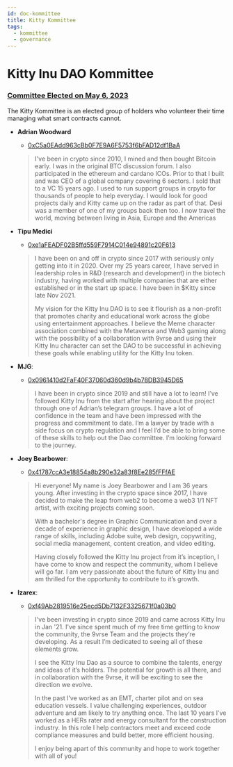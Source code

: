 ```yaml
---
id: doc-kommittee
title: Kitty Kommittee
tags:
  - kommittee
  - governance
---
```


# Kitty Inu DAO Kommittee 
### [Committee Elected on May 6, 2023](https://snapshot.org/#/kittyinudao.eth/proposal/0x1664e4688ab7a06993bd32e8263d8263ae239ac55a922ea6fa3291b7b583223d)

The Kitty Kommittee is an elected group of holders who volunteer their time managing what smart contracts cannot. 

- **Adrian Woodward** 

    - [0xC5a0EAdd963cBb0F7E9A6F5753f6bFAD12df1BaA](https://etherscan.io/address/0xC5a0EAdd963cBb0F7E9A6F5753f6bFAD12df1BaA)

    > I've been in crypto since 2010, I mined and then bought Bitcoin early. I was in the original BTC discussion forum. I also participated in the ethereum and cardano ICOs. Prior to that I built and was CEO of a global company covering 6 sectors. I sold that to a VC 15 years ago. I used to run support groups in crpyto for thousands of people to help everyday. I would look for good projects daily and Kitty came up on the radar as part of that. Desi was a member of one of my groups back then too. I now travel the world, moving between living in Asia, Europe and the Americas

- **Tipu Medici** 

    - [0xe1aFEADF02B5ffd559F7914C014e94891c20F613](https://etherscan.io/address/0xe1aFEADF02B5ffd559F7914C014e94891c20F613)

    > I have been on and off in crypto since 2017 with seriously only getting into it in 2020. Over my 25 years career, I have served in leadership roles in R&D (research and development) in the biotech industry, having worked with multiple companies that are either established or in the start up space. I have been in $Kitty since late Nov 2021. 
    >
    >My vision for the Kitty Inu DAO is to see it flourish as a non-profit that promotes charity and educational work across the globe using entertainment approaches. I believe the Meme character association combined with the Metaverse and Web3 gaming along with the possibility of a collaboration with 9vrse and using their Kitty Inu character can set the DAO to be successful in achieving these goals while enabling utility for the Kitty Inu token.

- **MJG**: 

    - [0x0961410d2FaF40F37060d360d9b4b78DB3945D65](https://etherscan.io/address/0x0961410d2FaF40F37060d360d9b4b78DB3945D65)

    > I have been in crypto since 2019 and still have a lot to learn! I’ve followed Kitty Inu from the start after hearing about the project through one of Adrian’s telegram groups. I have a lot of confidence in the team and have been impressed with the progress and commitment to date. I’m a lawyer by trade with a side focus on crypto regulation and I feel I’d be able to bring some of these skills to help out the Dao committee. I’m looking forward to the journey.

- **Joey Bearbower**: 

    - [0x41787ccA3e18854a8b290e32a83f8Ee285fFFfAE](https://etherscan.io/address/0x41787ccA3e18854a8b290e32a83f8Ee285fFFfAE)

    > Hi everyone! My name is Joey Bearbower and I am 36 years young. After investing in the crypto space since 2017, I have decided to make the leap from web2 to become a web3 1/1 NFT artist, with exciting projects coming soon.
    >
    > With a bachelor's degree in Graphic Communication and over a decade of experience in graphic design, I have developed a wide range of skills, including Adobe suite, web design, copywriting, social media management, content creation, and video editing. 
    >
    >Having closely followed the Kitty Inu project from it’s inception, I have come to know and respect the community, whom I believe will go far. I am very passionate about the future of Kitty Inu and am thrilled for the opportunity to contribute to it’s growth.

- **Izarex**: 
    - [0xf49Ab2819516e25ecd5Db7132F3325671f0a03b0](https://etherscan.io/address/0xf49Ab2819516e25ecd5Db7132F3325671f0a03b0)

    >I've been investing in crypto since 2019 and came across Kitty Inu in Jan '21.  I've since spent much of my free time getting to know the community, the 9vrse Team and the projects they’re developing.  As a result I’m dedicated to seeing all of these elements grow. 
    >
    >I see the Kitty Inu Dao as a source to combine the talents, energy and ideas of it’s holders.  The potential for growth is all there, and in collaboration with the 9vrse, it will be exciting to see the direction we evolve. 
    >
    >In the past I’ve worked as an EMT, charter pilot and on sea education vessels. I value challenging experiences, outdoor adventure and am likely to try anything once.  The last 10 years I’ve worked as a HERs rater and energy consultant for the construction industry.  In this role I help contractors meet and exceed code compliance measures and build better, more efficient housing. 
    >
    >I enjoy being apart of this community and hope to work together with all of you!

